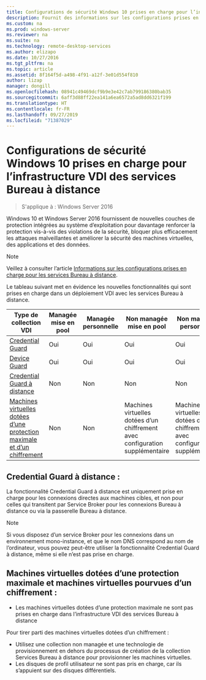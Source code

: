 ```yaml
---
title: Configurations de sécurité Windows 10 prises en charge pour l’infrastructure VDI des services Bureau à distance
description: Fournit des informations sur les configurations prises en charge pour l’infrastructure VDI de Windows 10, avec les services Bureau à distance dans Windows Server 2016.
ms.custom: na
ms.prod: windows-server
ms.reviewer: na
ms.suite: na
ms.technology: remote-desktop-services
ms.author: elizapo
ms.date: 10/27/2016
ms.tgt_pltfrm: na
ms.topic: article
ms.assetid: 8f164f5d-a498-4f91-a12f-3e01d554f810
author: lizap
manager: dongill
ms.openlocfilehash: 08941c49469dcf9b9e3e42c7ab799186380bab35
ms.sourcegitcommit: 6aff3d88ff22ea141a6ea6572a5ad8dd6321f199
ms.translationtype: HT
ms.contentlocale: fr-FR
ms.lasthandoff: 09/27/2019
ms.locfileid: "71387029"
---
```

# <a name="supported-windows-10-security-configurations-for-remote-desktop-services-vdi"></a>Configurations de sécurité Windows 10 prises en charge pour l’infrastructure VDI des services Bureau à distance

> S'applique à : Windows Server 2016

Windows 10 et Windows Server 2016 fournissent de nouvelles couches de protection intégrées au système d’exploitation pour davantage renforcer la protection vis-à-vis des violations de la sécurité, bloquer plus efficacement les attaques malveillantes et améliorer la sécurité des machines virtuelles, des applications et des données.

> [!NOTE]
> Veillez à consulter l’article [Informations sur les configurations prises en charge pour les services Bureau à distance](rds-supported-config.md).

Le tableau suivant met en évidence les nouvelles fonctionnalités qui sont prises en charge dans un déploiement VDI avec les services Bureau à distance.

|  Type de collection VDI               |  Managée mise en pool |  Managée personnelle |  Non managée mise en pool                                     |  Non managée personnelle                                    |
|-------------------------------------|------------------|--------------------|--------------------------------------------------------|--------------------------------------------------------|
| [Credential Guard](https://technet.microsoft.com/itpro/windows/keep-secure/credential-guard)                    | Oui              | Oui                | Oui                                                    | Oui                                                    |
| [Device Guard](https://technet.microsoft.com/itpro/windows/keep-secure/device-guard-deployment-guide)                        | Oui              | Oui                | Oui                                                    | Oui                                                    |
| [Credential Guard à distance](https://technet.microsoft.com/itpro/windows/keep-secure/remote-credential-guard)             | Non               | Non                 | Non                                                     | Non                                                     |
| [Machines virtuelles dotées d’une protection maximale et d’un chiffrement](../../security/guarded-fabric-shielded-vm/guarded-fabric-and-shielded-vms.md) | Non               | Non                 | Machines virtuelles dotées d’un chiffrement avec configuration supplémentaire | Machines virtuelles dotées d’un chiffrement avec configuration supplémentaire |

## <a name="remote-credential-guard"></a>Credential Guard à distance :

La fonctionnalité Credential Guard à distance est uniquement prise en charge pour les connexions directes aux machines cibles, et non pour celles qui transitent par Service Broker pour les connexions Bureau à distance ou via la passerelle Bureau à distance.
> [!NOTE]
> Si vous disposez d’un service Broker pour les connexions dans un environnement mono-instance, et que le nom DNS correspond au nom de l’ordinateur, vous pouvez peut-être utiliser la fonctionnalité Credential Guard à distance, même si elle n’est pas prise en charge.

## <a name="shielded-vms-and-encryption-supported-vms"></a>Machines virtuelles dotées d’une protection maximale et machines virtuelles pourvues d’un chiffrement : 

- Les machines virtuelles dotées d’une protection maximale ne sont pas prises en charge dans l’infrastructure VDI des services Bureau à distance 

Pour tirer parti des machines virtuelles dotées d’un chiffrement :
- Utilisez une collection non managée et une technologie de provisionnement en dehors du processus de création de la collection Services Bureau à distance pour provisionner les machines virtuelles. 
- Les disques de profil utilisateur ne sont pas pris en charge, car ils s’appuient sur des disques différentiels. 

